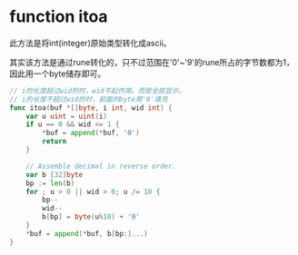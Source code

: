 # function itoa
此方法是将int(integer)原始类型转化成ascii。

其实该方法是通过rune转化的，只不过范围在'0'~'9'的rune所占的字节数都为1，因此用一个byte储存即可。

```go
// i的长度超过wid的时，wid不起作用。而是全部显示。
// i的长度不超过wid的时，前面的byte用'0'填充
func itoa(buf *[]byte, i int, wid int) {
	var u uint = uint(i)
	if u == 0 && wid <= 1 {
		*buf = append(*buf, '0')
		return
	}

	// Assemble decimal in reverse order.
	var b [32]byte
	bp := len(b)
	for ; u > 0 || wid > 0; u /= 10 {
		bp--
		wid--
		b[bp] = byte(u%10) + '0'
	}
	*buf = append(*buf, b[bp:]...)
}
```